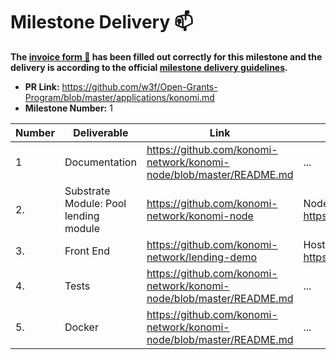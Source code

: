 # Milestone Delivery :mailbox:

**The [invoice form :pencil:](https://forms.gle/8Wx7nxtq8fKrsuEz8) has been filled out correctly for this milestone and the delivery is according to the official [milestone delivery guidelines](https://github.com/w3f/General-Grants-Program/blob/master/grants/milestone-deliverables-guidelines.md).**  

* **PR Link:** https://github.com/w3f/Open-Grants-Program/blob/master/applications/konomi.md
* **Milestone Number:** 1

| Number | Deliverable | Link | Notes |
| ------------- | ------------- | ------------- |------------- |
| 1 | Documentation | https://github.com/konomi-network/konomi-node/blob/master/README.md | ... |
| 2. | Substrate Module: Pool lending module |https://github.com/konomi-network/konomi-node| Node site is https://app.konomi.tech/nodes | 
| 3.  | Front End |https://github.com/konomi-network/lending-demo| Hosted site is https://app.konomi.tech.|
| 4. | Tests | https://github.com/konomi-network/konomi-node/blob/master/README.md | ...| 
| 5. | Docker | https://github.com/konomi-network/konomi-node/blob/master/README.md | ...| 
